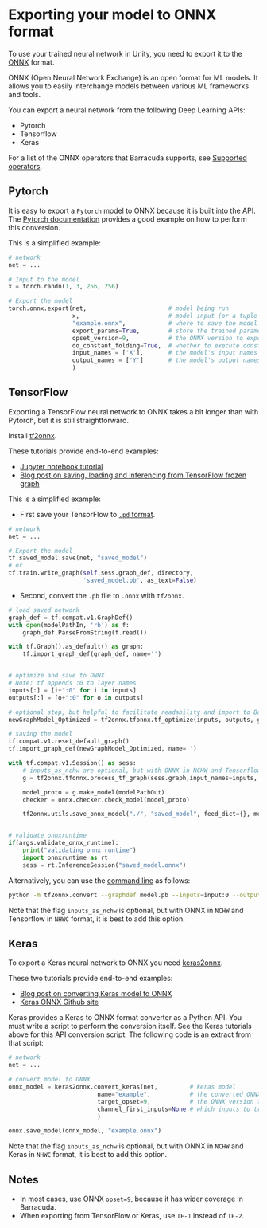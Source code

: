 # Exporting your model to ONNX format

To use your trained neural network in Unity, you need to export it to the [ONNX](https://onnx.ai/) format. 

ONNX (Open Neural Network Exchange) is an open format for ML models. It allows you to easily interchange models between various ML frameworks and tools. 

You can export a neural network from the following Deep Learning APIs:
*  Pytorch
*  Tensorflow
*  Keras

For a list of the ONNX operators that Barracuda supports, see [Supported operators](SupportedOperators.md).

## Pytorch

It is easy to export a `Pytorch` model to ONNX because it is built into the API. The [Pytorch documentation](https://pytorch.org/docs/stable/onnx.html) provides a good example on how to perform this conversion.

This is a simplified example:

```Python
# network
net = ...

# Input to the model
x = torch.randn(1, 3, 256, 256)

# Export the model
torch.onnx.export(net,                       # model being run
                  x,                         # model input (or a tuple for multiple inputs)
                  "example.onnx",            # where to save the model (can be a file or file-like object)
                  export_params=True,        # store the trained parameter weights inside the model file
                  opset_version=9,           # the ONNX version to export the model to
                  do_constant_folding=True,  # whether to execute constant folding for optimization
                  input_names = ['X'],       # the model's input names
                  output_names = ['Y']       # the model's output names
                  )
```


## TensorFlow

Exporting a TensorFlow neural network to ONNX takes a bit longer than with Pytorch, but it is still straightforward.

Install [tf2onnx](https://github.com/onnx/tensorflow-onnx).

These tutorials provide end-to-end examples:  
- [Jupyter notebook tutorial](https://github.com/onnx/tutorials/blob/master/tutorials/TensorflowToOnnx-1.ipynb)
- [Blog post on saving, loading and inferencing from TensorFlow frozen graph](https://leimao.github.io/blog/Save-Load-Inference-From-TF-Frozen-Graph)

This is a simplified example:
* First save your TensorFlow to [`.pd` format](https://www.tensorflow.org/guide/saved_model).  

```Python
# network
net = ...

# Export the model
tf.saved_model.save(net, "saved_model")
# or
tf.train.write_graph(self.sess.graph_def, directory,
                     'saved_model.pb', as_text=False)
```

* Second, convert the `.pb` file to `.onnx` with `tf2onnx`. 

```Python
# load saved network
graph_def = tf.compat.v1.GraphDef()
with open(modelPathIn, 'rb') as f:
    graph_def.ParseFromString(f.read())

with tf.Graph().as_default() as graph:
    tf.import_graph_def(graph_def, name='')


# optimize and save to ONNX
# Note: tf appends :0 to layer names
inputs[:] = [i+":0" for i in inputs]
outputs[:] = [o+":0" for o in outputs]

# optional step, but helpful to facilitate readability and import to Barracuda
newGraphModel_Optimized = tf2onnx.tfonnx.tf_optimize(inputs, outputs, graph_def)

# saving the model
tf.compat.v1.reset_default_graph()
tf.import_graph_def(newGraphModel_Optimized, name='')

with tf.compat.v1.Session() as sess:
    # inputs_as_nchw are optional, but with ONNX in NCHW and Tensorflow in NHWC format, it is best to add this option
    g = tf2onnx.tfonnx.process_tf_graph(sess.graph,input_names=inputs, output_names=outputs, inputs_as_nchw=inputs)

    model_proto = g.make_model(modelPathOut)
    checker = onnx.checker.check_model(model_proto)

    tf2onnx.utils.save_onnx_model("./", "saved_model", feed_dict={}, model_proto=model_proto)


# validate onnxruntime
if(args.validate_onnx_runtime):
    print("validating onnx runtime")
    import onnxruntime as rt
    sess = rt.InferenceSession("saved_model.onnx")
```

Alternatively, you can use the [command line](https://github.com/onnx/tensorflow-onnx#cli-reference) as follows:
```Bash
python -m tf2onnx.convert --graphdef model.pb --inputs=input:0 --outputs=output:0 --output model.onnx
```

Note that the flag `inputs_as_nchw` is optional, but with ONNX in `NCHW` and Tensorflow in `NHWC` format, it is best to add this option.

## Keras
To export a Keras neural network to ONNX you need [keras2onnx](https://github.com/onnx/keras-onnx).

These two tutorials provide end-to-end examples:  
- [Blog post on converting Keras model to ONNX](https://medium.com/analytics-vidhya/how-to-convert-your-keras-model-to-onnx-8d8b092c4e4f)
- [Keras ONNX Github site](https://github.com/onnx/keras-onnx)

Keras provides a Keras to ONNX format converter as a Python API. You must write a script to perform the conversion itself. See the Keras tutorials above for this API conversion script. The following code is an extract from that script: 

```python
# network
net = ...

# convert model to ONNX
onnx_model = keras2onnx.convert_keras(net,         # keras model
                         name="example",           # the converted ONNX model internal name                     
                         target_opset=9,           # the ONNX version to export the model to
                         channel_first_inputs=None # which inputs to transpose from NHWC to NCHW
                         )

onnx.save_model(onnx_model, "example.onnx")
```

Note that the flag `inputs_as_nchw` is optional, but with ONNX in `NCHW` and Keras in `NHWC` format, it is best to add this option.


## Notes
* In most cases, use ONNX `opset=9`, because it has wider coverage in Barracuda.
* When exporting from TensorFlow or Keras, use `TF-1` instead of `TF-2`.
